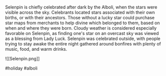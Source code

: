 Selenpin is chiefly celebrated after dark by the Alboli, when the stars were visible across the sky. Celebrants located stars associated with their own births, or with their ancestors. Those without a lucky star could purchase star maps from merchants to help divine which belonged to them, based on when and where they were born. Cloudy weather is considered especially favorable on Selenpin, as finding one's star on an overcast sky was viewed as a blessing from  Lady Luck. Selenpin was celebrated outside, with people trying to stay awake the entire night gathered around bonfires with plenty of music, food, and warm drinks.

![[Selenpin.png]]

#holiday #alboli